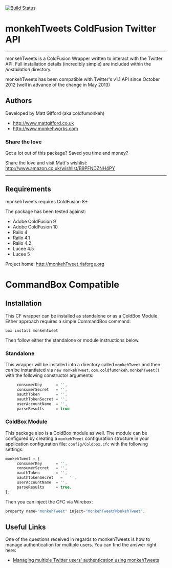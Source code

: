 [![Build Status](https://travis-ci.org/coldfumonkeh/monkehTweets.svg?branch=master)](https://travis-ci.org/coldfumonkeh/monkehTweets)

# monkehTweets ColdFusion Twitter API

---

monkehTweets is a ColdFusion Wrapper written to interact with the Twitter API.
Full installation details (incredibly simple) are included within
the */installation* directory.

monkehTweets has been compatible with Twitter's v1.1 API since October 2012 (well in advance of the change in May 2013)

## Authors

Developed by Matt Gifford (aka coldfumonkeh)

- http://www.mattgifford.co.uk
- http://www.monkehworks.com


### Share the love

Got a lot out of this package? Saved you time and money?

Share the love and visit Matt's wishlist: http://www.amazon.co.uk/wishlist/B9PFNDZNH4PY

---

## Requirements

monkehTweets requires ColdFusion 8+

The package has been tested against:

* Adobe ColdFusion 9
* Adobe ColdFusion 10
* Railo 4
* Railo 4.1
* Railo 4.2
* Lucee 4.5
* Lucee 5

Project home: http://monkehTweet.riaforge.org

# CommandBox Compatible

## Installation

This CF wrapper can be installed as standalone or as a ColdBox Module. Either approach requires a simple CommandBox command:

`box install monkehtweet`

Then follow either the standalone or module instructions below.

### Standalone

This wrapper will be installed into a directory called `monkehTweet` and then can be instantiated via `new monkehTweet.com.coldfumonkeh.monkehTweet()` with the following constructor arguments:

```js
     consumerKey      =	'',
     consumerSecret   =	'',
     oauthToken       =	'',
     oauthTokenSecret =	'',
     userAccountName  =	'',
     parseResults     = true
```

### ColdBox Module

This package also is a ColdBox module as well. The module can be configured by creating a `monkehTweet` configuration structure in your application configuration file: `config/Coldbox.cfc` with the following settings:

```js
monkehTweet = {
     consumerKey      =	'',
     consumerSecret   =	'',
     oauthToken       =	'',
     oauthTokenSecret	=	'',
     userAccountName  =	'',
     parseResults     =	true,
};
```
Then you can inject the CFC via Wirebox:

```js
property name="monkehTweet" inject="monkehTweet@MonkehTweet";
```

## Useful Links

One of the questions received in regards to monkehTweets is how to manage authentication for multiple users.
You can find the answer right here:

- [Managing multiple Twitter users' authentication using monkehTweets](http://www.monkehworks.com/managing-multiple-twitter-users-authentication-with-monkehtweet)
